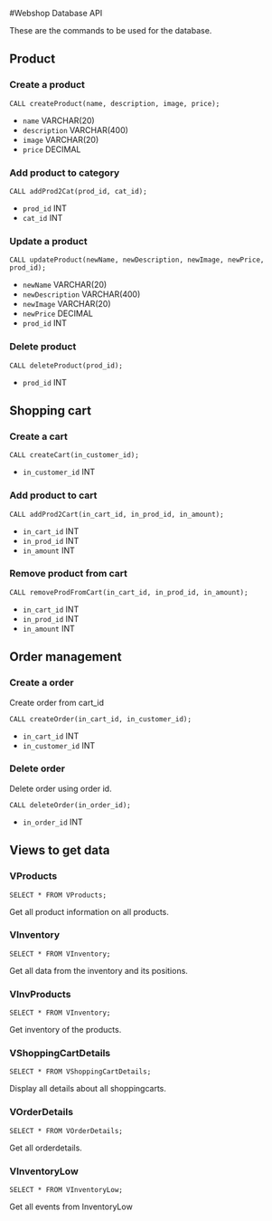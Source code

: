 #Webshop Database API

These are the commands to be used for the database.

## Product
### Create a product
```
CALL createProduct(name, description, image, price);
```
+ `name` VARCHAR(20)
+ `description` VARCHAR(400)
+ `image` VARCHAR(20)
+ `price` DECIMAL


### Add product to category
```
CALL addProd2Cat(prod_id, cat_id);
```
+ `prod_id` INT
+ `cat_id` INT


### Update a product
```
CALL updateProduct(newName, newDescription, newImage, newPrice, prod_id);
```
+ `newName` VARCHAR(20)
+ `newDescription` VARCHAR(400)
+ `newImage` VARCHAR(20)
+ `newPrice` DECIMAL
+ `prod_id` INT


### Delete product
```
CALL deleteProduct(prod_id);
```
+ `prod_id` INT


## Shopping cart
### Create a cart
```
CALL createCart(in_customer_id);
```
+ `in_customer_id` INT


### Add product to cart
```
CALL addProd2Cart(in_cart_id, in_prod_id, in_amount);
```
+ `in_cart_id` INT
+ `in_prod_id` INT
+ `in_amount` INT


### Remove product from cart
```
CALL removeProdFromCart(in_cart_id, in_prod_id, in_amount);
```
+ `in_cart_id` INT
+ `in_prod_id` INT
+ `in_amount` INT



## Order management
### Create a order
Create order from cart_id
```
CALL createOrder(in_cart_id, in_customer_id);
```
+ `in_cart_id` INT
+ `in_customer_id` INT


### Delete order
Delete order using order id.
```
CALL deleteOrder(in_order_id);
```
+ `in_order_id` INT



## Views to get data
### VProducts
```
SELECT * FROM VProducts;
```
Get all product information on all products.


### VInventory
```
SELECT * FROM VInventory;
```
Get all data from the inventory and its positions.


### VInvProducts
```
SELECT * FROM VInventory;
```
Get inventory of the products.


### VShoppingCartDetails
```
SELECT * FROM VShoppingCartDetails;
```
Display all details about all shoppingcarts.


### VOrderDetails
```
SELECT * FROM VOrderDetails;
```
Get all orderdetails.


### VInventoryLow
```
SELECT * FROM VInventoryLow;
```
Get all events from InventoryLow
